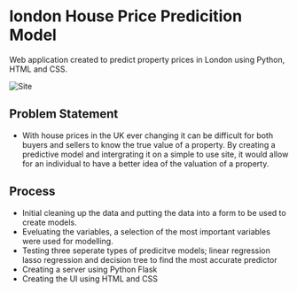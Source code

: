 # london House Price Predicition Model
Web application created to predict property prices in London using Python, HTML and CSS.

![Site](https://user-images.githubusercontent.com/94450238/231707641-59577cb3-45f3-4cc2-b400-8af6b1b81b06.png)

## Problem Statement
* With house prices in the UK ever changing it can be difficult for both buyers and sellers to know the true value of a property. By creating a predictive model and intergrating it on a simple to use site, it would allow for an individual to have a better idea of the valuation of a property.

## Process
* Initial cleaning up the data and putting the data into a form to be used to create models.
* Eveluating the variables, a selection of the most important variables were used for modelling.
* Testing three seperate types of predicitve models; linear regression lasso regression and decision tree to find the most accurate predictor
* Creating a server using Python Flask
* Creating the UI using HTML and CSS
